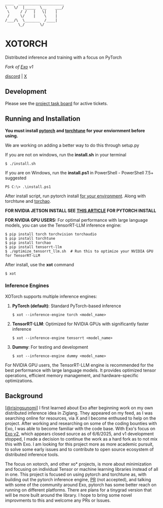```
____  _____________________
\   \/  |_____  \__    ___/
 \     / /   |   \|    |   
 /     \/    |    \    |   
/___/\  \_______  /____|   
      \_/       \/       
```

# XOTORCH 
Distributed inference and training with a focus on PyTorch

*Fork of [Exo](https://github.com/exo-explore/exo) v1*

[discord](https://discord.gg/qUcSCehn) | [X](https://x.com/shamantekllc)

## Development
Please see the [project task board](https://github.com/orgs/shamantechnology/projects/3) for active tickets.

## Running and Installation
**You must install [pytorch](https://pytorch.org/) and [torchtune](https://docs.pytorch.org/torchtune/main/install.html) for your enviornment before using.**


We are working on adding a better way to do this through setup.py

If you are not on windows, run the **install.sh** in your terminal

```
$ ./install.sh
```

If you are on Windows, run the **install.ps1** in PowerShell - PowerShell 7.5+ suggested

```
PS C:\> .\install.ps1
```

After install script, run pytorch install [for your environment](https://pytorch.org/get-started/locally/). Along with torchtune and [torchao](https://github.com/pytorch/ao).

**FOR NVIDIA JETSON INSTALL SEE [THIS ARTICLE](https://docs.nvidia.com/deeplearning/frameworks/install-pytorch-jetson-platform/index.html) FOR PYTORCH INSTALL**

**FOR NVIDIA GPU USERS:** For optimal performance with large language models, you can use the TensorRT-LLM inference engine:

```
$ pip install torch torchvision torchaudio
$ pip install torchtune
$ pip install torchao
$ pip install tensorrt-llm
$ ./optimize_tensorrt_llm.sh  # Run this to optimize your NVIDIA GPU for TensorRT-LLM
```

After install, use the **xot** command

```
$ xot
```

### Inference Engines

XOTorch supports multiple inference engines:

1. **PyTorch (default)**: Standard PyTorch-based inference
   ```
   $ xot --inference-engine torch <model_name>
   ```

2. **TensorRT-LLM**: Optimized for NVIDIA GPUs with significantly faster inference
   ```
   $ xot --inference-engine tensorrt <model_name>
   ```
   
3. **Dummy**: For testing and development
   ```
   $ xot --inference-engine dummy <model_name>
   ```

For NVIDIA GPU users, the TensorRT-LLM engine is recommended for the best performance with large language models. It provides optimized tensor operations, efficient memory management, and hardware-specific optimizations.

## Background

[[@risingsunomi](https://github.com/risingsunomi)] I first learned about Exo after beginning work on my own distributed inference idea in Ziglang. They appeared on my feed, as I was searching online for resources, via X and I become enthused to help on the project. After working and researching on some of the coding bounties with Exo, I was able to become familiar with the code base. With Exo's focus on [Exo v2](https://x.com/MattBeton/status/1930833977985679362), which appears closed source as of 6/6/2025, and v1 development stopped, I made a decision to continue the work as a hard fork as to not mix this with Exo. I am looking for this project more as more academic pursuit, to solve some early issues and to contribute to open source ecosystem of distributed inference tools.  

The focus on xotorch, and other xo* projects, is more about minimization and focusing on individual Tensor or machine learning libraries instead of all in one. This project is focused on using pytorch and torchtune as, with building out the pytorch inference engine, [PR](https://github.com/exo-explore/exo/pull/139) (not accepted), and talking with some of the community around Exo, pytorch has some better reach on running on different platforms. There are plans for a tinygrad version that will be more built around the library. I hope to bring some novel improvments to this and welcome any PRs or Issues.